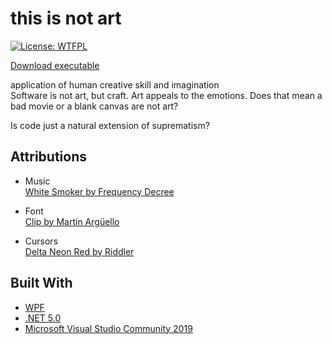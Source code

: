 # this is not art
[![License: WTFPL](https://img.shields.io/badge/License-WTFPL-brightgreen.svg)](http://www.wtfpl.net/about/)

[Download executable](https://github.com/n1na/ThisIsNotArt/releases/tag/v1.0)

application of human creative skill and imagination\
Software is not art, but craft. Art appeals to the emotions. Does that mean a bad movie or a blank canvas are not art?

Is code just a natural extension of suprematism?

## Attributions
* Music\
[White Smoker by Frequency Decree](https://freemusicarchive.org/music/Frequency_Decree/cenote/white-smoker)

* Font\
[Clip by Martín Argüello](https://www.1001fonts.com/clip-font.html)

* Cursors\
[Delta Neon Red by Riddler](http://www.rw-designer.com/cursor-set/delta-neon-red)

## Built With

* [WPF](https://docs.microsoft.com/en-us/visualstudio/designers/getting-started-with-wpf?view=vs-2022)
* [.NET 5.0](https://dotnet.microsoft.com/en-us/download/dotnet/5.0)
* [Microsoft Visual Studio Community 2019](https://visualstudio.microsoft.com/)

